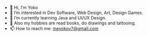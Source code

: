 - 👋 Hi, I’m Yoko
- 👀 I’m interested in Dev Software, Web Design, Art, Design Games.
- 🌱 I’m currently learning Java and UI/UX Design.
- 💞️ Also my hobbies are read books, do drawings and tattooing.
- 📫 How to reach me: meyokov7@gmail.com

<!---
yMaduv/yMaduv is a ✨ special ✨ repository because its `README.md` (this file) appears on your GitHub profile.
You can click the Preview link to take a look at your changes.
--->
